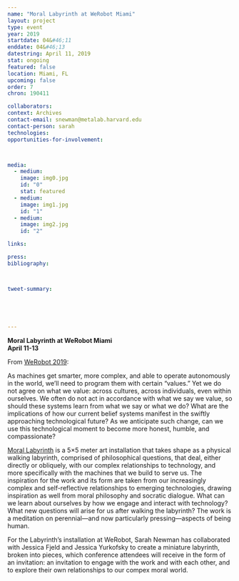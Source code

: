 ```yaml
---
name: "Moral Labyrinth at WeRobot Miami"
layout: project
type: event
year: 2019
startdate: 04&#46;11
enddate: 04&#46;13
datestring: April 11, 2019
stat: ongoing
featured: false
location: Miami, FL
upcoming: false
order: 7
chron: 190411

collaborators:
context: Archives
contact-email: snewman@metalab.harvard.edu
contact-person: sarah
technologies: 
opportunities-for-involvement:



media:
  - medium:
    image: img0.jpg
    id: "0"
    stat: featured
  - medium:
    image: img1.jpg
    id: "1"
  - medium:
    image: img2.jpg
    id: "2"

links:

press:
bibliography:



tweet-summary:





---
```

**Moral Labyrinth at WeRobot Miami**<br />
**April 11-13**

From <a href="https://robots.law.miami.edu/2019/special-art-installation/">WeRobot 2019</a>:

As machines get smarter, more complex, and able to operate autonomously in the world, we’ll need to program them with certain “values.” Yet we do not agree on what we value: across cultures, across individuals, even within  ourselves. We often do not act in accordance with what we say we value, so should these systems learn from what we say or what we do? What are the implications of how our current belief systems manifest in the swiftly approaching technological future? As we  anticipate such change, can we use this technological moment to become more honest, humble, and compassionate?


<a href="../morallabyrinth">Moral Labyrinth</a> is a 5×5 meter art installation that takes shape as a physical walking labyrinth, comprised of philosophical questions, that deal, either directly or obliquely, with our complex relationships to technology, and more specifically with the machines that we build to serve us. The inspiration for the work and its form are taken from our increasingly complex and self-reflective relationships to emerging technologies, drawing inspiration as well from moral philosophy and socratic dialogue. What can we learn about ourselves by how we engage and interact with technology? What new questions will arise for us after walking the labyrinth? The work is a meditation on perennial—and now particularly pressing—aspects of being human.

For the Labyrinth’s installation at WeRobot, Sarah Newman has collaborated with Jessica Fjeld and Jessica Yurkofsky to create a miniature labyrinth, broken into pieces, which conference attendees will receive in the form of an invitation: an invitation to engage with the work and with each other, and to explore their own relationships to our compex moral world.

